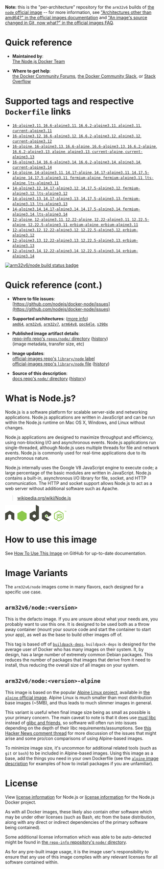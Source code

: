 <!--

********************************************************************************

WARNING:

    DO NOT EDIT "node/README.md"

    IT IS AUTO-GENERATED

    (from the other files in "node/" combined with a set of templates)

********************************************************************************

-->

**Note:** this is the "per-architecture" repository for the `arm32v6` builds of [the `node` official image](https://hub.docker.com/_/node) -- for more information, see ["Architectures other than amd64?" in the official images documentation](https://github.com/docker-library/official-images#architectures-other-than-amd64) and ["An image's source changed in Git, now what?" in the official images FAQ](https://github.com/docker-library/faq#an-images-source-changed-in-git-now-what).

# Quick reference

-	**Maintained by**:  
	[The Node.js Docker Team](https://github.com/nodejs/docker-node)

-	**Where to get help**:  
	[the Docker Community Forums](https://forums.docker.com/), [the Docker Community Slack](https://dockr.ly/slack), or [Stack Overflow](https://stackoverflow.com/search?tab=newest&q=docker)

# Supported tags and respective `Dockerfile` links

-	[`16-alpine3.11`, `16.6-alpine3.11`, `16.6.2-alpine3.11`, `alpine3.11`, `current-alpine3.11`](https://github.com/nodejs/docker-node/blob/a16a841095bcefefaf0ec43ba39f91fc788b03d4/16/alpine3.11/Dockerfile)
-	[`16-alpine3.12`, `16.6-alpine3.12`, `16.6.2-alpine3.12`, `alpine3.12`, `current-alpine3.12`](https://github.com/nodejs/docker-node/blob/a16a841095bcefefaf0ec43ba39f91fc788b03d4/16/alpine3.12/Dockerfile)
-	[`16-alpine`, `16-alpine3.13`, `16.6-alpine`, `16.6-alpine3.13`, `16.6.2-alpine`, `16.6.2-alpine3.13`, `alpine`, `alpine3.13`, `current-alpine`, `current-alpine3.13`](https://github.com/nodejs/docker-node/blob/a16a841095bcefefaf0ec43ba39f91fc788b03d4/16/alpine3.13/Dockerfile)
-	[`16-alpine3.14`, `16.6-alpine3.14`, `16.6.2-alpine3.14`, `alpine3.14`, `current-alpine3.14`](https://github.com/nodejs/docker-node/blob/a16a841095bcefefaf0ec43ba39f91fc788b03d4/16/alpine3.14/Dockerfile)
-	[`14-alpine`, `14-alpine3.11`, `14.17-alpine`, `14.17-alpine3.11`, `14.17.5-alpine`, `14.17.5-alpine3.11`, `fermium-alpine`, `fermium-alpine3.11`, `lts-alpine`, `lts-alpine3.11`](https://github.com/nodejs/docker-node/blob/a16a841095bcefefaf0ec43ba39f91fc788b03d4/14/alpine3.11/Dockerfile)
-	[`14-alpine3.12`, `14.17-alpine3.12`, `14.17.5-alpine3.12`, `fermium-alpine3.12`, `lts-alpine3.12`](https://github.com/nodejs/docker-node/blob/a16a841095bcefefaf0ec43ba39f91fc788b03d4/14/alpine3.12/Dockerfile)
-	[`14-alpine3.13`, `14.17-alpine3.13`, `14.17.5-alpine3.13`, `fermium-alpine3.13`, `lts-alpine3.13`](https://github.com/nodejs/docker-node/blob/a16a841095bcefefaf0ec43ba39f91fc788b03d4/14/alpine3.13/Dockerfile)
-	[`14-alpine3.14`, `14.17-alpine3.14`, `14.17.5-alpine3.14`, `fermium-alpine3.14`, `lts-alpine3.14`](https://github.com/nodejs/docker-node/blob/a16a841095bcefefaf0ec43ba39f91fc788b03d4/14/alpine3.14/Dockerfile)
-	[`12-alpine`, `12-alpine3.11`, `12.22-alpine`, `12.22-alpine3.11`, `12.22.5-alpine`, `12.22.5-alpine3.11`, `erbium-alpine`, `erbium-alpine3.11`](https://github.com/nodejs/docker-node/blob/a16a841095bcefefaf0ec43ba39f91fc788b03d4/12/alpine3.11/Dockerfile)
-	[`12-alpine3.12`, `12.22-alpine3.12`, `12.22.5-alpine3.12`, `erbium-alpine3.12`](https://github.com/nodejs/docker-node/blob/a16a841095bcefefaf0ec43ba39f91fc788b03d4/12/alpine3.12/Dockerfile)
-	[`12-alpine3.13`, `12.22-alpine3.13`, `12.22.5-alpine3.13`, `erbium-alpine3.13`](https://github.com/nodejs/docker-node/blob/a16a841095bcefefaf0ec43ba39f91fc788b03d4/12/alpine3.13/Dockerfile)
-	[`12-alpine3.14`, `12.22-alpine3.14`, `12.22.5-alpine3.14`, `erbium-alpine3.14`](https://github.com/nodejs/docker-node/blob/a16a841095bcefefaf0ec43ba39f91fc788b03d4/12/alpine3.14/Dockerfile)

[![arm32v6/node build status badge](https://img.shields.io/jenkins/s/https/doi-janky.infosiftr.net/job/multiarch/job/arm32v6/job/node.svg?label=arm32v6/node%20%20build%20job)](https://doi-janky.infosiftr.net/job/multiarch/job/arm32v6/job/node/)

# Quick reference (cont.)

-	**Where to file issues**:  
	[https://github.com/nodejs/docker-node/issues](https://github.com/nodejs/docker-node/issues)

-	**Supported architectures**: ([more info](https://github.com/docker-library/official-images#architectures-other-than-amd64))  
	[`amd64`](https://hub.docker.com/r/amd64/node/), [`arm32v6`](https://hub.docker.com/r/arm32v6/node/), [`arm32v7`](https://hub.docker.com/r/arm32v7/node/), [`arm64v8`](https://hub.docker.com/r/arm64v8/node/), [`ppc64le`](https://hub.docker.com/r/ppc64le/node/), [`s390x`](https://hub.docker.com/r/s390x/node/)

-	**Published image artifact details**:  
	[repo-info repo's `repos/node/` directory](https://github.com/docker-library/repo-info/blob/master/repos/node) ([history](https://github.com/docker-library/repo-info/commits/master/repos/node))  
	(image metadata, transfer size, etc)

-	**Image updates**:  
	[official-images repo's `library/node` label](https://github.com/docker-library/official-images/issues?q=label%3Alibrary%2Fnode)  
	[official-images repo's `library/node` file](https://github.com/docker-library/official-images/blob/master/library/node) ([history](https://github.com/docker-library/official-images/commits/master/library/node))

-	**Source of this description**:  
	[docs repo's `node/` directory](https://github.com/docker-library/docs/tree/master/node) ([history](https://github.com/docker-library/docs/commits/master/node))

# What is Node.js?

Node.js is a software platform for scalable server-side and networking applications. Node.js applications are written in JavaScript and can be run within the Node.js runtime on Mac OS X, Windows, and Linux without changes.

Node.js applications are designed to maximize throughput and efficiency, using non-blocking I/O and asynchronous events. Node.js applications run single-threaded, although Node.js uses multiple threads for file and network events. Node.js is commonly used for real-time applications due to its asynchronous nature.

Node.js internally uses the Google V8 JavaScript engine to execute code; a large percentage of the basic modules are written in JavaScript. Node.js contains a built-in, asynchronous I/O library for file, socket, and HTTP communication. The HTTP and socket support allows Node.js to act as a web server without additional software such as Apache.

> [wikipedia.org/wiki/Node.js](https://en.wikipedia.org/wiki/Node.js)

![logo](https://raw.githubusercontent.com/docker-library/docs/01c12653951b2fe592c1f93a13b4e289ada0e3a1/node/logo.png)

# How to use this image

See [How To Use This Image](https://github.com/nodejs/docker-node/blob/master/README.md#how-to-use-this-image) on GitHub for up-to-date documentation.

# Image Variants

The `arm32v6/node` images come in many flavors, each designed for a specific use case.

## `arm32v6/node:<version>`

This is the defacto image. If you are unsure about what your needs are, you probably want to use this one. It is designed to be used both as a throw away container (mount your source code and start the container to start your app), as well as the base to build other images off of.

This tag is based off of [`buildpack-deps`](https://hub.docker.com/_/buildpack-deps/). `buildpack-deps` is designed for the average user of Docker who has many images on their system. It, by design, has a large number of extremely common Debian packages. This reduces the number of packages that images that derive from it need to install, thus reducing the overall size of all images on your system.

## `arm32v6/node:<version>-alpine`

This image is based on the popular [Alpine Linux project](https://alpinelinux.org), available in [the `alpine` official image](https://hub.docker.com/_/alpine). Alpine Linux is much smaller than most distribution base images (~5MB), and thus leads to much slimmer images in general.

This variant is useful when final image size being as small as possible is your primary concern. The main caveat to note is that it does use [musl libc](https://musl.libc.org) instead of [glibc and friends](https://www.etalabs.net/compare_libcs.html), so software will often run into issues depending on the depth of their libc requirements/assumptions. See [this Hacker News comment thread](https://news.ycombinator.com/item?id=10782897) for more discussion of the issues that might arise and some pro/con comparisons of using Alpine-based images.

To minimize image size, it's uncommon for additional related tools (such as `git` or `bash`) to be included in Alpine-based images. Using this image as a base, add the things you need in your own Dockerfile (see the [`alpine` image description](https://hub.docker.com/_/alpine/) for examples of how to install packages if you are unfamiliar).

# License

View [license information](https://github.com/nodejs/node/blob/master/LICENSE) for Node.js or [license information](https://github.com/nodejs/docker-node/blob/master/LICENSE) for the Node.js Docker project.

As with all Docker images, these likely also contain other software which may be under other licenses (such as Bash, etc from the base distribution, along with any direct or indirect dependencies of the primary software being contained).

Some additional license information which was able to be auto-detected might be found in [the `repo-info` repository's `node/` directory](https://github.com/docker-library/repo-info/tree/master/repos/node).

As for any pre-built image usage, it is the image user's responsibility to ensure that any use of this image complies with any relevant licenses for all software contained within.
